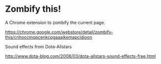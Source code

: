 Zombify this!
============

A Chrome extension to zombify the current page.

https://chrome.google.com/webstore/detail/zombify-this/cnhoccmopcenkcpgaaajkemapcidioon

Sound effects from Dota-Allstars

http://www.dota-blog.com/2008/03/dota-allstars-sound-effects-free.html
